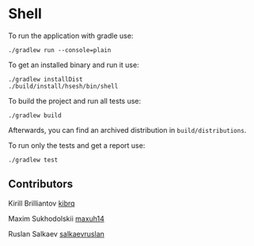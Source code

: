 # Shell

To run the application with gradle use:

```shell
./gradlew run --console=plain
```

To get an installed binary and run it use:
```shell
./gradlew installDist
./build/install/hsesh/bin/shell
```

To build the project and run all tests use:
```shell
./gradlew build
```
Afterwards, you can find an archived distribution in `build/distributions`.

To run only the tests and get a report use:

```shell
./gradlew test
```


## Contributors

Kirill Brilliantov [kibrq](https://github.com/kibrq)

Maxim Sukhodolskii [maxuh14](https://github.com/maxuh14)

Ruslan Salkaev [salkaevruslan](https://github.com/salkaevruslan)
